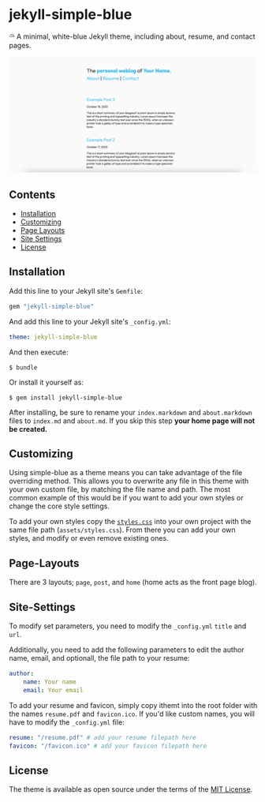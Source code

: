 # jekyll-simple-blue

⛅︎ A minimal, white-blue Jekyll theme, including about, resume, and contact pages.

![Screenshot](https://raw.githubusercontent.com/djarty24/jekyll-simple-blue/master/screenshot.png)

## Contents
- [Installation](#installation)
- [Customizing](#customizing)
- [Page Layouts](#page-layouts)
- [Site Settings](#site-settings)
- [License](#license)

## Installation

Add this line to your Jekyll site's `Gemfile`:

```ruby
gem "jekyll-simple-blue"
```

And add this line to your Jekyll site's `_config.yml`:

```yaml
theme: jekyll-simple-blue
```

And then execute:

    $ bundle

Or install it yourself as:

    $ gem install jekyll-simple-blue

After installing, be sure to rename your `index.markdown` and `about.markdown` files to `index.md` and `about.md`. If you skip this step **your home page will not be created.**

## Customizing

Using simple-blue as a theme means you can take advantage of the file overriding method. This allows you to overwrite any file in this theme with your own custom file, by matching the file name and path. The most common example of this would be if you want to add your own styles or change the core style settings.

To add your own styles copy the [`styles.css`](https://github.com/djarty24/jekyll-simple-blue/raw/main/assets/styles.css) into your own project with the same file path (`assets/styles.css`). From there you can add your own styles, and modify or even remove existing ones.

## Page-Layouts

There are 3 layouts; `page`, `post`, and `home` (home acts as the front page blog).

## Site-Settings

To modify set parameters, you need to modify the `_config.yml` `title` and `url`.

Additionally, you need to add the following parameters to edit the author name, email, and optionall, the file path to your resume:

```yaml
author:
    name: Your name
    email: Your email
```

To add your resume and favicon, simply copy ithemt into the root folder with the names `resume.pdf` and `favicon.ico`. If you'd like custom names, you will have to modify the `_config.yml` file:

```yaml
resume: "/resume.pdf" # add your resume filepath here
favicon: "/favicon.ico" # add your favicon filepath here
```

## License

The theme is available as open source under the terms of the [MIT License](https://opensource.org/licenses/MIT).